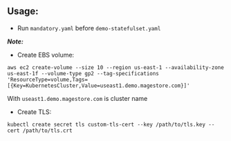 Usage:
---

* Run ```mandatory.yaml``` before ```demo-statefulset.yaml```


***Note:***

* Create EBS volume:

```
aws ec2 create-volume --size 10 --region us-east-1 --availability-zone us-east-1f --volume-type gp2 --tag-specifications 'ResourceType=volume,Tags=[{Key=KubernetesCluster,Value=useast1.demo.magestore.com}]'
```

With ```useast1.demo.magestore.com``` is cluster name

* Create TLS:

```
kubectl create secret tls custom-tls-cert --key /path/to/tls.key --cert /path/to/tls.crt
```
